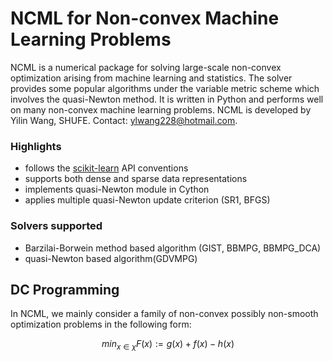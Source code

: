 <script src="https://cdn.mathjax.org/mathjax/latest/MathJax.js?config=TeX-AMS-MML_HTMLorMML" type="text/javascript"></script>

<script type="text/x-mathjax-config">   MathJax.Hub.Config({     tex2jax: {       inlineMath: [ ['$','$'], ["\\(","\\)"] ],       processEscapes: true     }   }); </script>

# NCML for Non-convex Machine Learning Problems

NCML is a numerical package for solving large-scale non-convex optimization arising from machine learning and statistics. The solver provides some popular algorithms under the variable metric scheme which involves the quasi-Newton method. It is written in Python and performs well on many non-convex machine learning problems. NCML is developed by Yilin Wang, SHUFE. Contact: ylwang228@hotmail.com.

### Highlights

- follows the [scikit-learn](https://github.com/scikit-learn/scikit-learn) API conventions
- supports both dense and sparse data representations
- implements quasi-Newton module in Cython
- applies multiple quasi-Newton update criterion (SR1, BFGS)

### Solvers supported

- Barzilai-Borwein method based algorithm (GIST, BBMPG, BBMPG_DCA)
- quasi-Newton based algorithm(GDVMPG)



## DC Programming

In NCML, we mainly consider a family of non-convex possibly non-smooth optimization problems in the following form:

$$min_{x\in \chi} F(x):=g(x)+f(x)-h(x)$$

